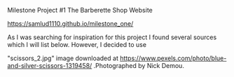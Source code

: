 Milestone Project #1
The Barberette Shop Website

https://samlud1110.github.io/milestone_one/

As I was searching for inspiration for this project I found several sources which I will list below. However, I decided to use 

"scissors_2.jpg" image downloaded at https://www.pexels.com/photo/blue-and-silver-scissors-1319458/ .Photographed by Nick Demou. 

